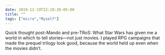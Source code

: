 ```yaml
---
date: 2019-12-19T22:10:26-05:00
title: ""
tags: ["micro","Myself"]
---
```

Quick thought post-Mando and pre-TRoS: What Star Wars has given me a world in which to tell stories—not just movies. I played RPG campaigns that made the prequel trilogy look good, because the world held up even when the movies didn’t.
